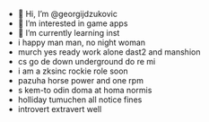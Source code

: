 - 👋 Hi, I’m @georgijdzukovic
- 👀 I’m interested in game apps
- 🌱 I’m currently learning inst
- i happy man man, no night woman
- murch yes ready work alone dast2 and manshion
- cs go de down underground do re mi
- i am a zksinc rockie role soon
- pazuha horse power and one rpm
- s kem-to odin doma at homa normis
- holliday tumuchen all notice fines
- introvert extravert well
